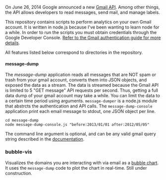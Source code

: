On June 26, 2014 Google announced a new [Gmail API](https://developers.google.com/gmail/api/). Among other things, the API allows developers to read messages, send mail, and manage labels.

This repository contains scripts to perform analytics on your own Gmail account. It is written in node.js because I've been wanting to learn node for a while. In order to run the scripts you must obtain credentials through the Google Developer Console. [Refer to the Gmail authentication guide for more details](https://developers.google.com/gmail/api/auth/about-auth).

All features listed below correspond to directories in the repository.

#### message-dump

The *message-dump* application reads all messages that are NOT spam or trash from your gmail account, converts them into JSON objects, and exposed the data as a stream. The data is streamed because the Gmail API is limited to 5 "GET message" API requests per second. Thus, getting a full data dump of your gmail account may take a while. You can limit the data to a certain time period using arguments. `message-dumper` is a node.js module that abstrcts the authentication and API calls. The `message-dump-console` application print each email message to stdout, one JSON object per line.

    cd message-dump
    node message-dump-console.js "before:2013/01/01 after:2012/05/05"

The command line argument is optional, and can be any valid gmail query string described in the [documentation](https://support.google.com/mail/answer/7190?hl=en).


### bubble-vis

Visualizes the domains you are interacting with via email as a [bubble chart](http://bl.ocks.org/mbostock/4063269). It uses the `message-dump` code to plot the chart in real-time. Still under construction.